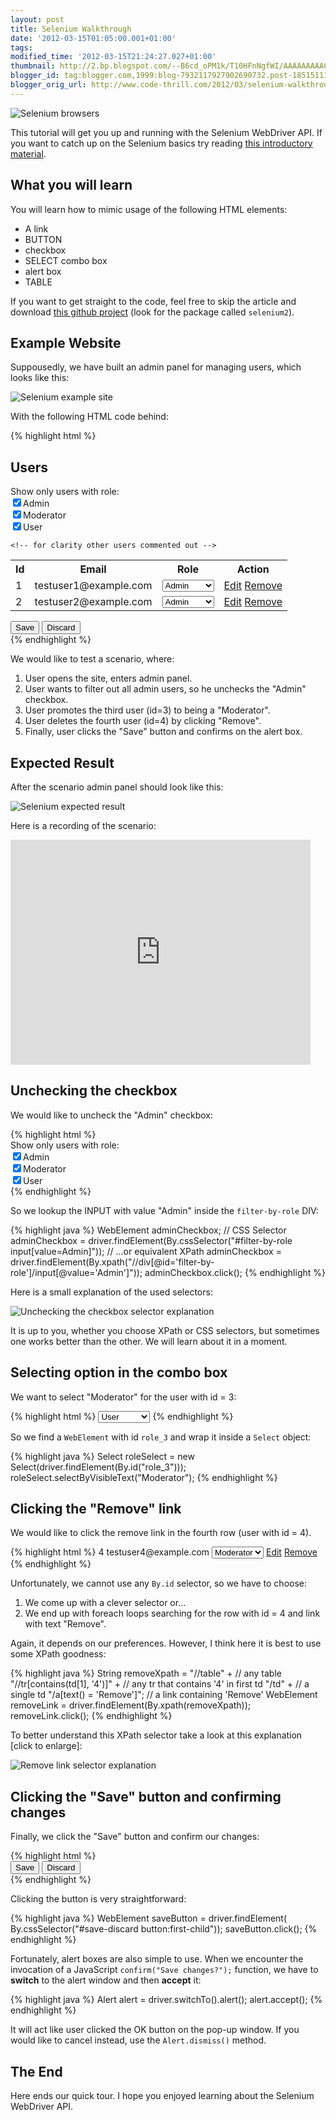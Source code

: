 ```yaml
---
layout: post
title: Selenium Walkthrough
date: '2012-03-15T01:05:00.001+01:00'
tags: 
modified_time: '2012-03-15T21:24:27.027+01:00'
thumbnail: http://2.bp.blogspot.com/--B6cd_oPM1k/T10HFnNgfWI/AAAAAAAAAC4/Ik3rJgWvuuQ/s72-c/selenium2-browsers.png
blogger_id: tag:blogger.com,1999:blog-7932117927902690732.post-1851511191782133696
blogger_orig_url: http://www.code-thrill.com/2012/03/selenium-walkthrough.html
---
```


<img src="/images/selenium-walkthrough/selenium2-browsers.png" title="Selenium browsers" class="float-left" />
<p>This tutorial will get you up and running with the Selenium WebDriver API. If you want to catch up on the Selenium basics try reading <a href="/2012/03/15/selenium-walkthrough.html">this introductory material</a>.</p> 

<h2 style="clear: both">What you will learn</h2>
<p>You will learn how to mimic usage of the following HTML elements:  
<ul>  
	<li>A link</li>  
	<li>BUTTON</li>  
	<li>checkbox</li>  
	<li>SELECT combo box</li>  
	<li>alert box</li>  
	<li>TABLE</li>
</ul>
If you want to get straight to the code, feel free to skip the article and download <a href="https://github.com/mbukowicz/Learning-Selenium">this github project</a> (look for the package called <code>selenium2</code>).</p>

<h2>Example Website</h2>
<p>Suppousedly, we have built an admin panel for managing users, which looks like this:</p> 
<img src="/images/selenium-walkthrough/SeleniumExampleSite.jpg" title="Selenium example site" class="img-center" />

<p>With the following HTML code behind:</p> 
{% highlight html %}
<h2>Users</h2>
<div id="filter-by-role">Show only users with role:<br />
    <input type="checkbox" checked="checked" value="Admin" />Admin<br />
    <input type="checkbox" checked="checked" value="Moderator" />Moderator<br />
    <input type="checkbox" checked="checked" value="User"/>User
</div>
<table>
    <tr>
        <th>Id</th>
        <th>Email</th>
        <th>Role</th>
        <th>Action</th>
    </tr>
    <tr>
        <td>1</td>
        <td>testuser1@example.com</td>
        <td>
            <select id="role_1">
                <option>Admin</option>
                <option>Moderator</option>
                <option>User</option>
            </select>
        </td>
        <td><a href="#">Edit</a> <a href="#">Remove</a></td>
    </tr>
    <tr>
        <td>2</td>
        <td>testuser2@example.com</td>
        <td>
            <select id="role_2">
                <option>Admin</option>
                <option>Moderator</option>
                <option>User</option>
            </select>
        </td>
        <td><a href="#">Edit</a> <a href="#">Remove</a></td>
    </tr>
 
    <!-- for clarity other users commented out -->
 
</table>
<div id="save-discard">
    <button>Save</button>
    <button>Discard</button>
</div>
{% endhighlight %}

<p>We would like to test a scenario, where: 
<ol>  
	<li>User opens the site, enters admin panel.</li>  
	<li>User wants to filter out all admin users, so he unchecks the "Admin" checkbox.</li>  
	<li>User promotes the third user (id=3) to being a "Moderator".</li>  
	<li>User deletes the fourth user (id=4) by clicking "Remove".</li>  
	<li>Finally, user clicks the "Save" button and confirms on the alert box.</li>
</ol></p> 

<h2>Expected Result</h2>
<p>After the scenario admin panel should look like this:</p> 
<img src="/images/selenium-walkthrough/SeleniumExampleSiteResult.jpg" title="Selenium expected result" class="img-center" />

<p>Here is a recording of the scenario:</p> 
<iframe width="480" height="360" src="http://www.youtube.com/embed/yMJ5ppqbOVA" frameborder="0" allowfullscreen></iframe> 

<h2>Unchecking the checkbox</h2>
<p>We would like to uncheck the "Admin" checkbox:</p> 
{% highlight html %}
<div id="filter-by-role">Show only users with role:<br />
    <input type="checkbox" checked="checked" value="Admin" />Admin<br />
    <input type="checkbox" checked="checked" value="Moderator" />Moderator<br />
    <input type="checkbox" checked="checked" value="User"/>User
</div>
{% endhighlight %}

<p>So we lookup the INPUT with value "Admin" inside the <code>filter-by-role</code> DIV:</p> 
{% highlight java %}
WebElement adminCheckbox;
// CSS Selector
adminCheckbox = driver.findElement(By.cssSelector("#filter-by-role input[value=Admin]"));
// ...or equivalent XPath
adminCheckbox = driver.findElement(By.xpath("//div[@id='filter-by-role']/input[@value='Admin']"));
adminCheckbox.click();
{% endhighlight %}

<p>Here is a small explanation of the used selectors:</p> 
<img src="/images/selenium-walkthrough/unchecking_checkbox_selectors.jpg" title="Unchecking the checkbox selector explanation" class="img-center" />

<p>It is up to you, whether you choose XPath or CSS selectors, but sometimes one works better than the other. We will learn about it in a moment.</p> 

<h2>Selecting option in the combo box</h2> 
<p>We want to select "Moderator" for the user with id = 3:</p> 
{% highlight html %}
<select id="role_3">
    <option>Admin</option>
    <option>Moderator</option>
    <option selected="selected">User</option>
</select>
{% endhighlight %}

<p>So we find a <code>WebElement</code> with id <code>role_3</code> and wrap it inside a <code>Select</code> object:</p>
{% highlight java %}
Select roleSelect = new Select(driver.findElement(By.id("role_3")));
roleSelect.selectByVisibleText("Moderator");
{% endhighlight %}

<h2>Clicking the "Remove" link</h2>
<p>We would like to click the remove link in the fourth row (user with id = 4).</p> 
{% highlight html %}
<tr>
    <td>4</td>
    <td>testuser4@example.com</td>
    <td>
        <select id="role_4">
            <option>Admin</option>
            <option selected="selected">Moderator</option>
            <option>User</option>
        </select>
    </td>
    <td><a href="#">Edit</a> <a href="#">Remove</a></td>
</tr>
{% endhighlight %}

<p>Unfortunately, we cannot use any <code>By.id</code> selector, so we have to choose: 
<ol>  
	<li>We come up with a clever selector or...</li>  
	<li>We end up with foreach loops searching for the row with id = 4 and link with text "Remove".</li>
</ol>
Again, it depends on our preferences. However, I think here it is best to use some XPath goodness:</p> 
{% highlight java %}
String removeXpath =
        "//table" +                    // any table                   
        "//tr[contains(td[1], '4')]" + // any tr that contains '4' in first td
        "/td" +                        // a single td
        "/a[text() = 'Remove']";       // a link containing 'Remove'
WebElement removeLink = driver.findElement(By.xpath(removeXpath));
removeLink.click();
{% endhighlight %}

<p>To better understand this XPath selector take a look at this explanation [click to enlarge]:</p> 
<img src="/images/selenium-walkthrough/remove_link_selector.jpg" title="Remove link selector explanation" class="img-center" /> 

<h2>Clicking the "Save" button and confirming changes</h2> 
<p>Finally, we click the "Save" button and confirm our changes:</p> 
{% highlight html %}
<div id="save-discard">
    <button>Save</button>
    <button>Discard</button>
</div>
{% endhighlight %}

<p>Clicking the button is very straightforward:</p> 
{% highlight java %}
WebElement saveButton = driver.findElement(
        By.cssSelector("#save-discard button:first-child"));
saveButton.click();
{% endhighlight %}

<p>Fortunately, alert boxes are also simple to use. When we encounter the invocation of a JavaScript <code>confirm("Save changes?");</code> function, we have to <strong>switch</strong> to the alert window and then <strong>accept</strong> it:</p> 
{% highlight java %}
Alert alert = driver.switchTo().alert();
alert.accept();
{% endhighlight %}

<p>It will act like user clicked the OK button on the pop-up window. If you would like to cancel instead, use the <code>Alert.dismiss()</code> method.</p> 

<h2>The End</h2>
<p>Here ends our quick tour. I hope you enjoyed learning about the Selenium WebDriver API.</p>